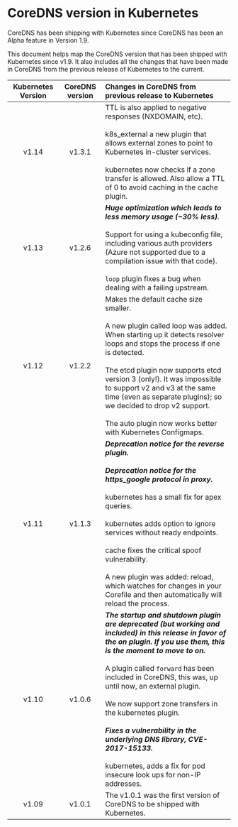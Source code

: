 # CoreDNS version in Kubernetes

CoreDNS has been shipping with Kubernetes since CoreDNS has been an Alpha feature in Version 1.9.

This document helps map the CoreDNS version that has been shipped with Kubernetes since v1.9.
It also includes all the changes that have been made in CoreDNS from the previous release of Kubernetes to the current.


| Kubernetes Version   |      CoreDNS version      |  Changes in CoreDNS from previous release to Kubernetes |
|:--------------------:|:-------------------------:|:----------|
| v1.14                |  v1.3.1                   | TTL is also applied to negative responses (NXDOMAIN, etc). <br> <br> k8s_external a new plugin that allows external zones to point to Kubernetes in-cluster services. <br><br>kubernetes now checks if a zone transfer is allowed. Also allow a TTL of 0 to avoid caching in the cache plugin. |
| v1.13                |  v1.2.6                   | ***Huge optimization which leads to less memory usage (~30% less)***.<br><br> Support for using a kubeconfig file, including various auth providers (Azure not supported due to a compilation issue with that code).<br><br>`loop` plugin fixes a bug when dealing with a failing upstream.  |
| v1.12                |  v1.2.2                   | Makes the default cache size smaller.<br><br> A new plugin called loop was added. When starting up it detects resolver loops and stops the process if one is detected.<br><br>The etcd plugin now supports etcd version 3 (only!). It was impossible to support v2 and v3 at the same time (even as separate plugins); so we decided to drop v2 support.<br><br>The auto plugin now works better with Kubernetes Configmaps.
| v1.11                |  v1.1.3                   | ***Deprecation notice for the reverse plugin.***<br><br>***Deprecation notice for the https_google protocol in proxy.***<br><br>kubernetes has a small fix for apex queries.<br><br>kubernetes adds option to ignore services without ready endpoints.<br><br>cache fixes the critical spoof vulnerability.<br><br>A new plugin was added: reload, which watches for changes in your Corefile and then automatically will reload the process. 
| v1.10                |  v1.0.6                   | ***The startup and shutdown plugin are deprecated (but working and included) in this release in favor of the on plugin. If you use them, this is the moment to move to on.***<br><br>A plugin called `forward` has been included in CoreDNS, this was, up until now, an external plugin.<br><br>We now support zone transfers in the kubernetes plugin.<br><br>***Fixes a vulnerability in the underlying DNS library, CVE-2017-15133.*** <br><br>kubernetes, adds a fix for pod insecure look ups for non-IP addresses.
| v1.09                |  v1.0.1                   | The v1.0.1 was the first version of CoreDNS to be shipped with Kubernetes. |